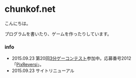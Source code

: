 # chunkof.net

こんにちは。

プログラムを書いたり、ゲームを作ったりしています。


### info
- 2015.09.23 第20回[3分ゲーコンテスト](http://3punge.jp)参加中。応募番号2012「[PixReversi](game.html#PixReversi)」。
- 2015.09.23 サイトリニューアル
